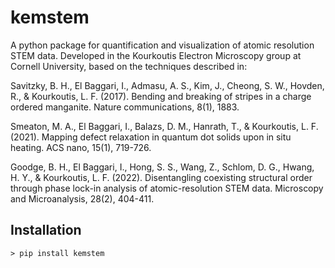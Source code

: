 # kemstem
A python package for quantification and visualization of atomic resolution STEM data. Developed in the Kourkoutis Electron Microscopy group at Cornell University, based on the techniques described in:

Savitzky, B. H., El Baggari, I., Admasu, A. S., Kim, J., Cheong, S. W., Hovden, R., & Kourkoutis, L. F. (2017). Bending and breaking of stripes in a charge ordered manganite. Nature communications, 8(1), 1883.

Smeaton, M. A., El Baggari, I., Balazs, D. M., Hanrath, T., & Kourkoutis, L. F. (2021). Mapping defect relaxation in quantum dot solids upon in situ heating. ACS nano, 15(1), 719-726.

Goodge, B. H., El Baggari, I., Hong, S. S., Wang, Z., Schlom, D. G., Hwang, H. Y., & Kourkoutis, L. F. (2022). Disentangling coexisting structural order through phase lock-in analysis of atomic-resolution STEM data. Microscopy and Microanalysis, 28(2), 404-411.

## Installation
`> pip install kemstem`
